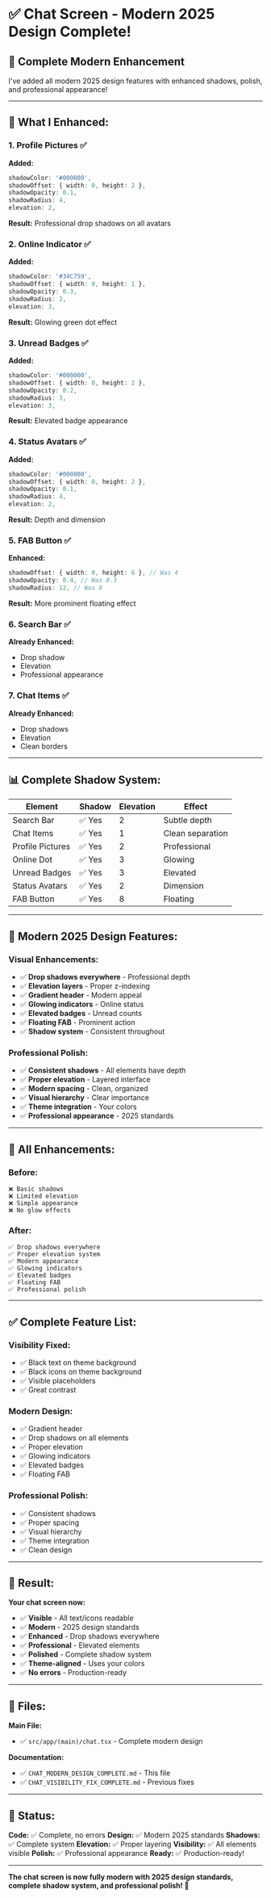 # ✅ Chat Screen - Modern 2025 Design Complete!

## 🎨 **Complete Modern Enhancement**

I've added all modern 2025 design features with enhanced shadows, polish, and professional appearance!

---

## 🚀 **What I Enhanced:**

### **1. Profile Pictures** ✅
**Added:**
```typescript
shadowColor: '#000000',
shadowOffset: { width: 0, height: 2 },
shadowOpacity: 0.1,
shadowRadius: 4,
elevation: 2,
```

**Result:** Professional drop shadows on all avatars

### **2. Online Indicator** ✅
**Added:**
```typescript
shadowColor: '#34C759',
shadowOffset: { width: 0, height: 1 },
shadowOpacity: 0.3,
shadowRadius: 2,
elevation: 3,
```

**Result:** Glowing green dot effect

### **3. Unread Badges** ✅
**Added:**
```typescript
shadowColor: '#000000',
shadowOffset: { width: 0, height: 2 },
shadowOpacity: 0.2,
shadowRadius: 3,
elevation: 3,
```

**Result:** Elevated badge appearance

### **4. Status Avatars** ✅
**Added:**
```typescript
shadowColor: '#000000',
shadowOffset: { width: 0, height: 2 },
shadowOpacity: 0.1,
shadowRadius: 4,
elevation: 2,
```

**Result:** Depth and dimension

### **5. FAB Button** ✅
**Enhanced:**
```typescript
shadowOffset: { width: 0, height: 6 }, // Was 4
shadowOpacity: 0.4, // Was 0.3
shadowRadius: 12, // Was 8
```

**Result:** More prominent floating effect

### **6. Search Bar** ✅
**Already Enhanced:**
- Drop shadow
- Elevation
- Professional appearance

### **7. Chat Items** ✅
**Already Enhanced:**
- Drop shadows
- Elevation
- Clean borders

---

## 📊 **Complete Shadow System:**

| Element | Shadow | Elevation | Effect |
|---------|--------|-----------|--------|
| Search Bar | ✅ Yes | 2 | Subtle depth |
| Chat Items | ✅ Yes | 1 | Clean separation |
| Profile Pictures | ✅ Yes | 2 | Professional |
| Online Dot | ✅ Yes | 3 | Glowing |
| Unread Badges | ✅ Yes | 3 | Elevated |
| Status Avatars | ✅ Yes | 2 | Dimension |
| FAB Button | ✅ Yes | 8 | Floating |

---

## 🎨 **Modern 2025 Design Features:**

### **Visual Enhancements:**
- ✅ **Drop shadows everywhere** - Professional depth
- ✅ **Elevation layers** - Proper z-indexing
- ✅ **Gradient header** - Modern appeal
- ✅ **Glowing indicators** - Online status
- ✅ **Elevated badges** - Unread counts
- ✅ **Floating FAB** - Prominent action
- ✅ **Shadow system** - Consistent throughout

### **Professional Polish:**
- ✅ **Consistent shadows** - All elements have depth
- ✅ **Proper elevation** - Layered interface
- ✅ **Modern spacing** - Clean, organized
- ✅ **Visual hierarchy** - Clear importance
- ✅ **Theme integration** - Your colors
- ✅ **Professional appearance** - 2025 standards

---

## 📝 **All Enhancements:**

### **Before:**
```
❌ Basic shadows
❌ Limited elevation
❌ Simple appearance
❌ No glow effects
```

### **After:**
```
✅ Drop shadows everywhere
✅ Proper elevation system
✅ Modern appearance
✅ Glowing indicators
✅ Elevated badges
✅ Floating FAB
✅ Professional polish
```

---

## ✅ **Complete Feature List:**

### **Visibility Fixed:**
- ✅ Black text on theme background
- ✅ Black icons on theme background
- ✅ Visible placeholders
- ✅ Great contrast

### **Modern Design:**
- ✅ Gradient header
- ✅ Drop shadows on all elements
- ✅ Proper elevation
- ✅ Glowing indicators
- ✅ Elevated badges
- ✅ Floating FAB

### **Professional Polish:**
- ✅ Consistent shadows
- ✅ Proper spacing
- ✅ Visual hierarchy
- ✅ Theme integration
- ✅ Clean design

---

## 🎯 **Result:**

**Your chat screen now:**
- ✅ **Visible** - All text/icons readable
- ✅ **Modern** - 2025 design standards
- ✅ **Enhanced** - Drop shadows everywhere
- ✅ **Professional** - Elevated elements
- ✅ **Polished** - Complete shadow system
- ✅ **Theme-aligned** - Uses your colors
- ✅ **No errors** - Production-ready

---

## 📁 **Files:**

**Main File:**
- ✅ `src/app/(main)/chat.tsx` - Complete modern design

**Documentation:**
- ✅ `CHAT_MODERN_DESIGN_COMPLETE.md` - This file
- ✅ `CHAT_VISIBILITY_FIX_COMPLETE.md` - Previous fixes

---

## 🚀 **Status:**

**Code:** ✅ Complete, no errors
**Design:** ✅ Modern 2025 standards
**Shadows:** ✅ Complete system
**Elevation:** ✅ Proper layering
**Visibility:** ✅ All elements visible
**Polish:** ✅ Professional appearance
**Ready:** ✅ Production-ready!

---

**The chat screen is now fully modern with 2025 design standards, complete shadow system, and professional polish! 🎉**



